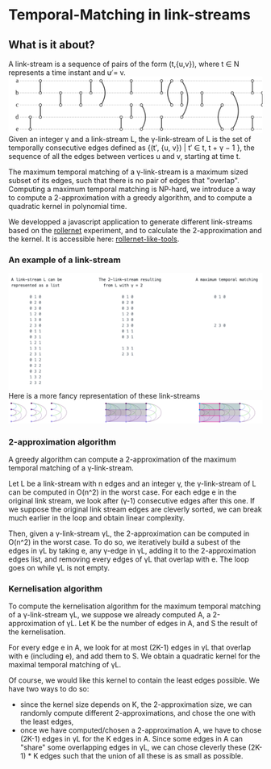 # Temporal-Matching in link-streams

## What is it about?
A link-stream is a sequence of pairs of the form (t,{u,v}), where t ∈ N represents a time instant and u ̸= v.
![alt complex-networks-example](./complex-networks-example.svg)
Given an integer γ and a link-stream L, the γ-link-stream of L is the set of temporally consecutive edges defined as {(t′, {u, v}) | t′ ∈  t, t + γ − 1 }, the sequence of all the edges between vertices u and v, starting at time t.

The maximum temporal matching of a γ-link-stream is a maximum sized subset of its edges, such that there is no pair of edges that "overlap".
Computing a maximum temporal matching is NP-hard, we introduce a way to compute a 2-approximation with a greedy algorithm, and to compute a quadratic kernel in polynomial time.

We developped a javascript application to generate different link-streams based on the [rollernet](http://www-rp.lip6.fr/rollernet/en/experience/experience.html) experiment, and to calculate the 2-approximation and the kernel. It is accessible here: [rollernet-like-tools](https://antoinedimitriroux.github.io/).

### An example of a link-stream
![alt simple-link-stream-example-txt](/simple-link-stream-example.png)
Here is a more fancy representation of these link-streams
![alt simple-link-stream-example-img](/simple-link-stream-horizontal-image.png)

### 2-approximation algorithm
A greedy algorithm can compute a 2-approximation of the maximum temporal matching of a γ-link-stream.

Let L be a link-stream with n edges and an integer γ, the γ-link-stream of L can be computed in O(n^2) in the worst case.
For each edge e in the original link stream, we look after (γ-1) consecutive edges after this one. If we suppose the original link stream edges are cleverly sorted, we can break much earlier in the loop and obtain linear complexity.

Then, given a γ-link-stream γL, the 2-approximation can be computed in O(n^2) in the worst case.
To do so, we iteratively build a subest of the edges in γL by taking e, any γ-edge in γL, adding it to the 2-approximation edges list, and removing every edges of γL that overlap with e. The loop goes on while γL is not empty.

### Kernelisation algorithm
To compute the kernelisation algorithm for the maximum temporal matching of a γ-link-stream γL, we suppose we already computed A, a 2-approximation of γL. Let K be the number of edges in A, and S the result of the kernelisation.

For every edge e in A, we look for at most (2K-1) edges in γL that overlap with e (including e), and add them to S. We obtain a quadratic kernel for the maximal temporal matching of γL.

Of course, we would like this kernel to contain the least edges possible.
We have two ways to do so:
-   since the kernel size depends on K, the 2-approximation size, we can randomly compute different 2-approximations, and chose the one with the least edges,
-   once we have computed/chosen a 2-approximation A, we have to chose (2K-1) edges in γL for the K edges in A. Since some edges in A can "share" some overlapping edges in γL, we can chose cleverly these (2K-1) * K edges such that the union of all these is as small as possible.
